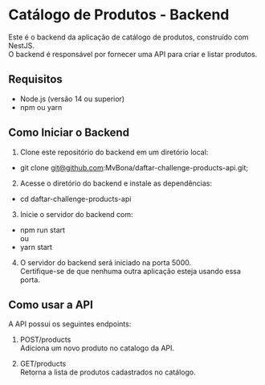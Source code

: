 # Catálogo de Produtos - Backend

Este é o backend da aplicação de catálogo de produtos, construído com NestJS.  
O backend é responsável por fornecer uma API para criar e listar produtos.

## Requisitos

- Node.js (versão 14 ou superior)
- npm ou yarn

## Como Iniciar o Backend

1. Clone este repositório do backend em um diretório local:  
- git clone git@github.com:MvBona/daftar-challenge-products-api.git;

2. Acesse o diretório do backend e instale as dependências:  
- cd daftar-challenge-products-api

3. Inicie o servidor do backend com:

- npm run start  
ou
- yarn start

4. O servidor do backend será iniciado na porta 5000.  
Certifique-se de que nenhuma outra aplicação esteja usando essa porta.

## Como usar a API

A API possui os seguintes endpoints:

1. POST/products  
Adiciona um novo produto no catalogo da API.

2. GET/products  
Retorna a lista de produtos cadastrados no catálogo.

